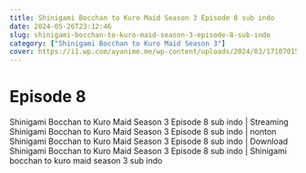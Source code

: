 ```yaml
---
title: Shinigami Bocchan to Kuro Maid Season 3 Episode 8 sub indo
date: 2024-05-26T23:12:46
slug: shinigami-bocchan-to-kuro-maid-season-3-episode-8-sub-indo
category: ["Shinigami Bocchan to Kuro Maid Season 3"]
cover: https://i1.wp.com/ayanime.me/wp-content/uploads/2024/03/1710701520-6985-141839.jpg
---
```


# Episode 8
<p>Shinigami Bocchan to Kuro Maid Season 3 Episode 8 sub indo | Streaming Shinigami Bocchan to Kuro Maid Season 3 Episode 8 sub indo | nonton Shinigami Bocchan to Kuro Maid Season 3 Episode 8 sub indo | Download Shinigami Bocchan to Kuro Maid Season 3 Episode 8 sub indo | Shinigami bocchan to kuro maid season 3 sub indo</p>


